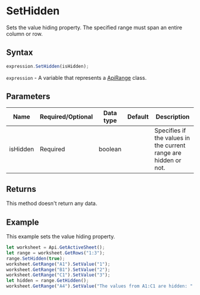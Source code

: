 # SetHidden

Sets the value hiding property. The specified range must span an entire column or row.

## Syntax

```javascript
expression.SetHidden(isHidden);
```

`expression` - A variable that represents a [ApiRange](../ApiRange.md) class.

## Parameters

| **Name** | **Required/Optional** | **Data type** | **Default** | **Description** |
| ------------- | ------------- | ------------- | ------------- | ------------- |
| isHidden | Required | boolean |  | Specifies if the values in the current range are hidden or not. |

## Returns

This method doesn't return any data.

## Example

This example sets the value hiding property.

```javascript editor-xlsx
let worksheet = Api.GetActiveSheet();
let range = worksheet.GetRows("1:3");
range.SetHidden(true);
worksheet.GetRange("A1").SetValue("1");
worksheet.GetRange("B1").SetValue("2");
worksheet.GetRange("C1").SetValue("3");
let hidden = range.GetHidden();
worksheet.GetRange("A4").SetValue("The values from A1:C1 are hidden: " + hidden);
```
